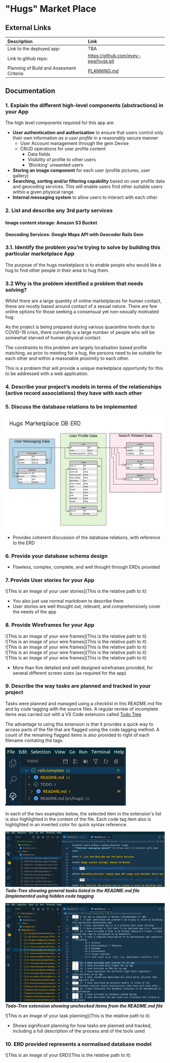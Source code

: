 # "Hugs" Market Place

## External Links

| Description                               | Link                                                                              |
| :---------------------------------------- | :-------------------------------------------------------------------------------- |
| Link to the deployed app:                 | TBA                                                                               |
| Link to github repo:                      | https://github.com/evey-pea/hugs.git                                              |
| Planning of Build and Assesment Criteria: | [PLANNING.md](https://github.com/evey-pea/rails-template/blob/master/PLANNING.md) |

## Documentation

### 1. Explain the different high-level components (abstractions) in your App

The high level components required for this app are:

- **User authentication and authorisation** to ensure that users control only their own information *as a user profile* in a reasonably secure manner
  - User Account management through the gem Devise
  - CRUD operations for user profile content  
      -  Data fields
      -  Visibility of profile to other users
      -  'Blocking' unwanted users
- **Storing an image component** for each user (profile pictures, user gallery)
- **Searching, sorting and/or filtering capability** based on user profile data and geocoding services. This will enable users find other suitable users within a given physical range
- **Internal messaging system** to allow users to interact with each other

### 2. List and describe any 3rd party services

#### Image content storage: Amazon S3 Bucket

<!-- #TODO Doc: Describe usage of S3 Bucket -->

#### Geocoding Services: Google Maps API with Geocoder Rails Gem

<!-- #TODO Doc: Describe usage of Google Maps API using Geocoder gem-->

### 3.1. Identify the problem you’re trying to solve by building this particular marketplace App

The purpose of the hugs marketplace is to enable people who would like a hug to find other people in their area to hug them.

### 3.2 Why is the problem identified a problem that needs solving?

Whilst there are a large quantity of online marketplaces for human contact, these are mostly based around contact of a sexual nature. There are few online options for those seeking a consensual yet non-sexually motivated hug.

As the project is being prepared during various quarantine levels due to COVID-19 crisis, there  currently is a large number of people who will be somewhat starved of human physical contact.

The constraints to this problem are largely localisation based profile matching, as prior to meeting for a hug, the persons need to be suitable for each other and within a reasonable proximity to each other.

This is a problem that will provide a unique marketplace opportunity for this to be addressed with a web application.

### 4. Describe your project’s models in terms of the relationships (active record associations) they have with each other

<!-- #TODO Doc: Complete discussion of the project’s models with an understanding of how its active record associations function -->


### 5. Discuss the database relations to be implemented

![Application database ERD](/docs/Hugs_DB_ERD.jpeg)

<!-- #TODO Doc: ERD Explanation -->
* Provides coherent discussion of the database relations, with reference to the ERD


### 6. Provide your database schema design

<!-- #TODO ? Doc: DB Schema design (DBeaver output?) -->
* Flawless, complex, complete, and well thought through ERDs provided

### 7. Provide User stories for your App

<!-- #TODO Doc: 5 User Stories -->
![This is an image of your user stories](This is the relative path to it)

* You also just use normal markdown to describe them
* User stories are well thought out, relevant, and comprehensively cover the needs of the app

### 8. Provide Wireframes for your App

<!-- #TODO -Doc: 5 (min) Wireframes -->
![This is an image of your wire frames](This is the relative path to it)  
![This is an image of your wire frames](This is the relative path to it)  
![This is an image of your wire frames](This is the relative path to it)  
![This is an image of your wire frames](This is the relative path to it)  
![This is an image of your wire frames](This is the relative path to it)  

* More than five detailed and well designed wireframes provided, for several different screen sizes (as required for the app)

### 9. Describe the way tasks are planned and tracked in your project

Tasks were planned and managed using a checklist in this README.md file and by code tagging with the source files. A regular review of incomplete items was carried out with a VS Code extension called [Todo Tree](https://marketplace.visualstudio.com/items?itemName=Gruntfuggly.todo-tree&ssr=false#overview)

The advantage to using this extension is that it provides a quick way to access parts of the file that are flagged using the code tagging method. A count of the remaining flagged items is also provided to right of each filename contating the tags.

![Todo-Tree extension menu containing files and their code tag counts](/docs/todo-tree-03.png)  

In each of the two examples below, the selected item in the extension's list is also highlighted in the content of the file. Each code tag item also is highlighted in an inverted color for quick syntax reference.

![Overall task list planning in the Toto-Tree extension navigation pane](/docs/todo-tree-01.png)  
***Todo-Tree showing general tasks listed in the README.md file (implemented using hidden code tagging***


![Incomplete checkbox items in the Toto-Tree extension navigation pane](/docs/todo-tree-02.png)  
***Todo-Tree extension showing unchecked items from the README.md file***

![This is an image of your task planning](This is the relative path to it)  

* Shows significant planning for how tasks are planned and tracked, including a full description of the process and of the tools used

### 10. ERD provided represents a normalised database model

<!-- #TODO Doc: ERD DB Model with no duplication and ideal definition of entities-->
![This is an image of your ERD](This is the relative path to it)